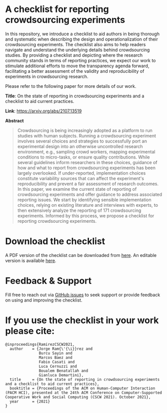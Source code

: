 # A checklist for reporting crowdsourcing experiments

In this repository, we introduce a checklist to aid authors in being thorough and systematic when describing the design and operationalization of their crowdsourcing experiments. The checklist also aims to help readers navigate and understand the underlying details behind crowdsourcing studies. By providing a checklist and depicting where the research community stands in terms of reporting practices, we expect our work to stimulate additional efforts to move the transparency agenda forward, facilitating a better assessment of the validity and reproducibility of experiments in crowdsourcing research.

Please refer to the following paper for more details of our work.

**Title**: On the state of reporting in crowdsourcing experiments and a checklist to aid current practices.

**Link**: https://arxiv.org/abs/2107.13519

**Abstract**
> Crowdsourcing is being increasingly adopted as a platform to run studies with human subjects. Running a crowdsourcing experiment involves several choices and strategies to successfully port an experimental design into an otherwise uncontrolled research environment, e.g., sampling crowd workers, mapping experimental conditions to micro-tasks, or ensure quality contributions. While several guidelines inform researchers in these choices, guidance of how and what to report from crowdsourcing experiments has been largely overlooked. If under-reported, implementation choices constitute variability sources that can affect the experiment's reproducibility and prevent a fair assessment of research outcomes. In this paper, we examine the current state of reporting of crowdsourcing experiments and offer guidance to address associated reporting issues. We start by identifying sensible implementation choices, relying on existing literature and interviews with experts, to then extensively analyze the reporting of 171 crowdsourcing experiments. Informed by this process, we propose a checklist for reporting crowdsourcing experiments.

# Download the checklist

A PDF version of the checklist can be downloaded from [here](/checklist.pdf?raw=true). An editable version is available [here](https://tinyurl.com/crowdsourcing-checklist).


# Feedback & Support

Fill free to reach out via [GitHub issues](https://github.com/TrentoCrowdAI/crowdsourcing-checklist/issues) to seek support or provide feedback on using and improving the checklist.


# If you use the checklist in your work please cite:

```
@inproceedings{RamirezCSCW2021,
  author    = {Jorge Ram{\'{\i}}rez and
               Burcu Sayin and
               Marcos Baez and
               Fabio Casati and
               Luca Cernuzzi and
               Boualem Benatallah and
               Gianluca Demartini},
  title     = {On the state of reporting in crowdsourcing experiments and a checklist to aid current practices},
  booktitle = {Proceedings of the ACM on Human-Computer Interaction (PACM HCI), presented at the 24th ACM Conference on Computer-Supported Cooperative Work and Social Computing (CSCW 2021). October 2021},
  year      = {2021}
}
```
